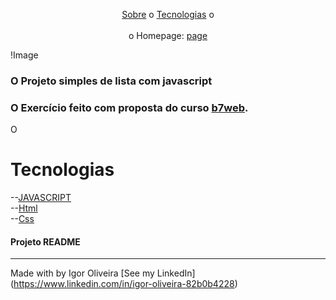 
<p align="center">
<a href="#sobre">Sobre</a> o
<a href="#sobre">Tecnologias</a> o
<br><br>
o Homepage:  <a href= >page</a>

!Image
<h3>O Projeto simples de lista com javascript</h3>
<h3>O Exercício feito com proposta do curso 
<a href="https://b7web.com.br">b7web</a>.</h3>
<p>O</p>

# Tecnologias
--<a href="https://www.javascript.com">JAVASCRIPT</a><br>
--<a href="https://www.learn-html.org">Html</a><br>
--<a href="https://www.css.org">Css</a><br>


<h4> Projeto README </h4>

---
Made with by Igor Oliveira [See my LinkedIn](<a href="https://www.linkedin.com/in/igor-oliveira-82b0b4228">https://www.linkedin.com/in/igor-oliveira-82b0b4228</a>)
